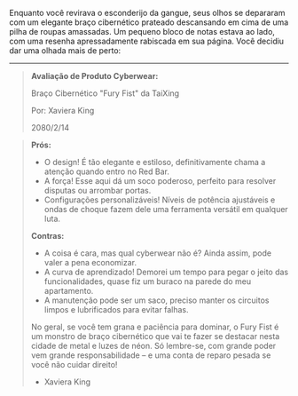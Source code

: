 Enquanto você revirava o esconderijo da gangue, seus olhos se depararam com um elegante braço cibernético prateado descansando em cima de uma pilha de roupas amassadas. Um pequeno bloco de notas estava ao lado, com uma resenha apressadamente rabiscada em sua página. Você decidiu dar uma olhada mais de perto:

---

> **Avaliação de Produto Cyberwear:**
>
> Braço Cibernético "Fury Fist" da TaiXing
>
> Por: Xaviera King
>
> 2080/2/14

> **Prós:**
>
> - O design! É tão elegante e estiloso, definitivamente chama a atenção quando entro no Red Bar.
> - A força! Esse aqui dá um soco poderoso, perfeito para resolver disputas ou arrombar portas.
> - Configurações personalizáveis! Níveis de potência ajustáveis e ondas de choque fazem dele uma ferramenta versátil em qualquer luta.
>
> **Contras:**
>
> - A coisa é cara, mas qual cyberwear não é? Ainda assim, pode valer a pena economizar.
> - A curva de aprendizado! Demorei um tempo para pegar o jeito das funcionalidades, quase fiz um buraco na parede do meu apartamento.
> - A manutenção pode ser um saco, preciso manter os circuitos limpos e lubrificados para evitar falhas.
>
> No geral, se você tem grana e paciência para dominar, o Fury Fist é um monstro de braço cibernético que vai te fazer se destacar nesta cidade de metal e luzes de néon. Só lembre-se, com grande poder vem grande responsabilidade – e uma conta de reparo pesada se você não cuidar direito!
>
> - Xaviera King
